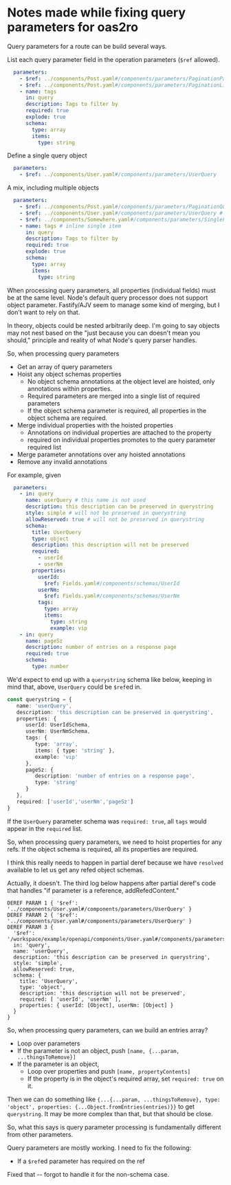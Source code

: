 # Notes made while fixing query parameters for oas2ro

Query parameters for a route can be build several ways.

List each query parameter field in the operation parameters (`$ref` allowed).

```yaml
  parameters:
    - $ref: ../components/Post.yaml#/components/parameters/PaginationPage
    - $ref: ../components/Post.yaml#/components/parameters/PaginationLimit    
    - name: tags
      in: query
      description: Tags to filter by
      required: true
      explode: true
      schema:
        type: array
        items:
          type: string
```

Define a single query object

```yaml
  parameters:
    - $ref: ../components/User.yaml#/components/parameters/UserQuery
```

A mix, including multiple objects

```yaml
  parameters:
    - $ref: ../components/Post.yaml#/components/parameters/PaginationQuery # object
    - $ref: ../components/User.yaml#/components/parameters/UserQuery # object
    - $ref: ../components/Somewhere.yaml#/components/parameters/SingleField # single item
    - name: tags # inline single item
      in: query
      description: Tags to filter by
      required: true
      explode: true
      schema:
        type: array
        items:
          type: string
```

When processing query parameters, all properties (individual fields) must be at the same level. Node's default query processor does not support object parameter. Fastify/AJV seem to manage some kind of merging, but I don't want to rely on that.

In theory, objects could be nested arbitrarily deep. I'm going to say objects may not nest based on the "just because you can doesn't mean you should," principle and reality of what Node's query parser handles.

So, when processing query parameters

- Get an array of query parameters
- Hoist any object schemas properties
  - No object schema annotations at the object level are hoisted, only annotations within properties.
  - Required parameters are merged into a single list of required parameters
  - If the object schema parameter is required, all properties in the object schema are required.
- Merge individual properties with the hoisted properties
  - Annotations on individual properties are attached to the property
  - required on individual properties promotes to the query parameter required list
- Merge parameter annotations over any hoisted annotations
- Remove any invalid annotations

For example, given

```yaml
  parameters:
    - in: query
      name: userQuery # this name is not used
      description: this description can be preserved in querystring
      style: simple # will not be preserved in querystring
      allowReserved: true # will not be preserved in querystring
      schema:
        title: UserQuery
        type: object
        description: this description will not be preserved
        required:
          - userId
          - userNm
        properties:
          userId:
            $ref: Fields.yaml#/components/schemas/UserId
          userNm:
            $ref: Fields.yaml#/components/schemas/UserNm
          tags:
            type: array
            items:
              type: string
              example: vip
    - in: query
      name: pageSz
      description: number of entries on a response page
      required: true
      schema:
        type: number
```

We'd expect to end up with a `querystring` schema like below, keeping in mind that, above, `UserQuery` could be `$ref`ed in.

```typescript
const querystring = {
   name: 'userQuery',
   description: 'this description can be preserved in querystring',
   properties: {
      userId: UserIdSchema,
      userNm: UserNmSchema,
      tags: {
         type: 'array',
         items: { type: 'string' },
         example: 'vip'
      },
      pageSz: { 
         description: 'number of entries on a response page',
         type: 'string'
      }
   },
   required: ['userId','userNm','pageSz']
}
```

If the `UserQuery` parameter schema was `required: true`, all `tags` would appear in the `required` list.

So, when processing query parameters, we need to hoist properties for any refs. If the object schema is required, all its properties are required.

I think this really needs to happen in partial deref because we have `resolved` available to let us get any refed object schemas.

Actually, it doesn't. The third log below happens after partial deref's code that handles "if parameter is a reference, addRefedContent."

```text
DEREF PARAM 1 { '$ref': '../components/User.yaml#/components/parameters/UserQuery' }
DEREF PARAM 2 { '$ref': '../components/User.yaml#/components/parameters/UserQuery' }
DEREF PARAM 3 {
  '$ref': '/workspace/example/openapi/components/User.yaml#/components/parameters/UserQuery',
  in: 'query',
  name: 'userQuery',
  description: 'this description can be preserved in querystring',
  style: 'simple',
  allowReserved: true,
  schema: {
    title: 'UserQuery',
    type: 'object',
    description: 'this description will not be preserved',
    required: [ 'userId', 'userNm' ],
    properties: { userId: [Object], userNm: [Object] }
  }
}
```

So, when processing query parameters, can we build an entries array?

- Loop over parameters
- If the parameter is not an object, push `[name, {...param, ...thingsToRemove}]`
- If the parameter is an object,
  - Loop over properties and push `[name, propertyContents]`
  - If the property is in the object's required array, set `required: true` on it.

Then we can do something like `{...{...param, ...thingsToRemove}, type: 'object', properties: {...Object.fromEntries(entries)}}` to get `querystring`. It may be more complex than that, but that should be close.

So, what this says is query parameter processing is fundamentally different from other parameters.

Query parameters are mostly working. I need to fix the following:

- If a `$ref`ed parameter has required on the ref

Fixed that -- forgot to handle it for the non-schema case.